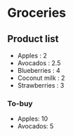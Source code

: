 # Groceries

## Product list
* Apples : 2
* Avocados : 2.5 
* Blueberries : 4
* Coconut milk : 2
* Strawberries : 3

### To-buy
* Apples: 10
* Avocados: 5

